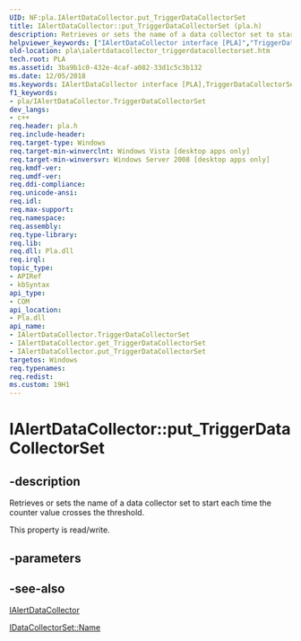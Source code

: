 ```yaml
---
UID: NF:pla.IAlertDataCollector.put_TriggerDataCollectorSet
title: IAlertDataCollector::put_TriggerDataCollectorSet (pla.h)
description: Retrieves or sets the name of a data collector set to start each time the counter value crosses the threshold.
helpviewer_keywords: ["IAlertDataCollector interface [PLA]","TriggerDataCollectorSet property","IAlertDataCollector.TriggerDataCollectorSet","IAlertDataCollector.put_TriggerDataCollectorSet","IAlertDataCollector::TriggerDataCollectorSet","IAlertDataCollector::get_TriggerDataCollectorSet","IAlertDataCollector::put_TriggerDataCollectorSet","TriggerDataCollectorSet property [PLA]","TriggerDataCollectorSet property [PLA]","IAlertDataCollector interface","base.ialertdatacollector_triggerdatacollectorset","pla.ialertdatacollector_triggerdatacollectorset","pla/IAlertDataCollector::TriggerDataCollectorSet","pla/IAlertDataCollector::get_TriggerDataCollectorSet","pla/IAlertDataCollector::put_TriggerDataCollectorSet","put_TriggerDataCollectorSet"]
old-location: pla\ialertdatacollector_triggerdatacollectorset.htm
tech.root: PLA
ms.assetid: 3ba9b1c0-432e-4caf-a082-33d1c5c3b132
ms.date: 12/05/2018
ms.keywords: IAlertDataCollector interface [PLA],TriggerDataCollectorSet property, IAlertDataCollector.TriggerDataCollectorSet, IAlertDataCollector.put_TriggerDataCollectorSet, IAlertDataCollector::TriggerDataCollectorSet, IAlertDataCollector::get_TriggerDataCollectorSet, IAlertDataCollector::put_TriggerDataCollectorSet, TriggerDataCollectorSet property [PLA], TriggerDataCollectorSet property [PLA],IAlertDataCollector interface, base.ialertdatacollector_triggerdatacollectorset, pla.ialertdatacollector_triggerdatacollectorset, pla/IAlertDataCollector::TriggerDataCollectorSet, pla/IAlertDataCollector::get_TriggerDataCollectorSet, pla/IAlertDataCollector::put_TriggerDataCollectorSet, put_TriggerDataCollectorSet
f1_keywords:
- pla/IAlertDataCollector.TriggerDataCollectorSet
dev_langs:
- c++
req.header: pla.h
req.include-header: 
req.target-type: Windows
req.target-min-winverclnt: Windows Vista [desktop apps only]
req.target-min-winversvr: Windows Server 2008 [desktop apps only]
req.kmdf-ver: 
req.umdf-ver: 
req.ddi-compliance: 
req.unicode-ansi: 
req.idl: 
req.max-support: 
req.namespace: 
req.assembly: 
req.type-library: 
req.lib: 
req.dll: Pla.dll
req.irql: 
topic_type:
- APIRef
- kbSyntax
api_type:
- COM
api_location:
- Pla.dll
api_name:
- IAlertDataCollector.TriggerDataCollectorSet
- IAlertDataCollector.get_TriggerDataCollectorSet
- IAlertDataCollector.put_TriggerDataCollectorSet
targetos: Windows
req.typenames: 
req.redist: 
ms.custom: 19H1
---
```


# IAlertDataCollector::put_TriggerDataCollectorSet


## -description


Retrieves or sets the name of a data collector set to start each time the counter value crosses the threshold.

This property is read/write.


## -parameters


## -see-also




<a href="https://docs.microsoft.com/previous-versions/windows/desktop/api/pla/nn-pla-ialertdatacollector">IAlertDataCollector</a>



<a href="https://docs.microsoft.com/previous-versions/windows/desktop/api/pla/nf-pla-idatacollectorset-get_name">IDataCollectorSet::Name</a>
 

 

